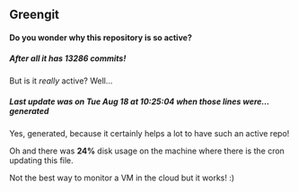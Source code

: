 ## Greengit

#### Do you wonder why this repository is so active?

##### After all it has 13286 commits!

But is it *really* active? Well...

##### Last update was on Tue Aug 18 at 10:25:04 when those lines were... generated

Yes, generated, because it certainly helps a lot to have such an active repo!

Oh and there was **24%** disk usage on the machine
where there is the cron updating this file.

Not the best way to monitor a VM in the cloud but it works! :)

